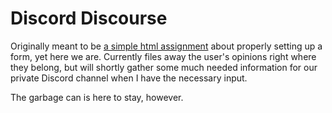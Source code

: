 Discord Discourse
=================

Originally meant to be [a simple html assignment](https://learn.freecodecamp.org/responsive-web-design/responsive-web-design-projects/build-a-survey-form) about properly setting up a form, yet here we are. Currently files away the user's opinions right where they belong, but will shortly gather some much needed information for our private Discord channel when I have the necessary input.

The garbage can is here to stay, however.
